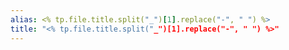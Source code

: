 ```yaml
---
alias: <% tp.file.title.split("_")[1].replace("-", " ") %>
title: "<% tp.file.title.split("_")[1].replace("-", " ") %>"
---
```

